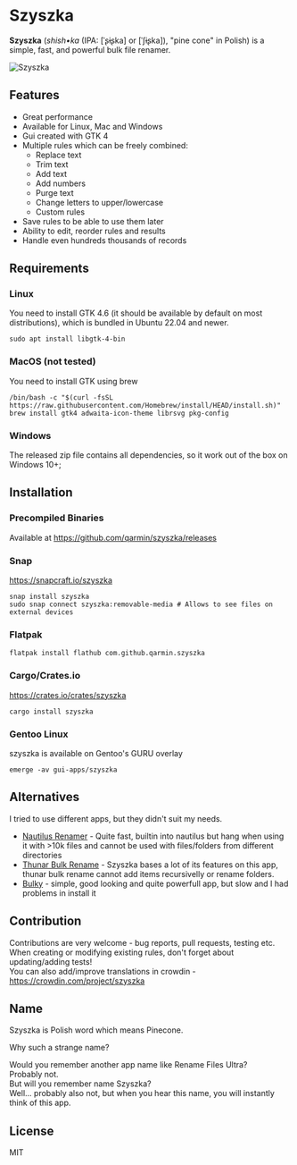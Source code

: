 # Szyszka

**Szyszka** (_shish•ka_ (IPA: [ˈʂɨʂka] or [ˈʃɨʂka]), "pine cone" in Polish) is a simple, fast, and powerful bulk file renamer.

![Szyszka](https://github.com/qarmin/szyszka/assets/41945903/c8da9bf2-2962-46cb-a9e3-0172e2bd6033)
## Features
- Great performance
- Available for Linux, Mac and Windows
- Gui created with GTK 4
- Multiple rules which can be freely combined:
  - Replace text
  - Trim text
  - Add text
  - Add numbers
  - Purge text
  - Change letters to upper/lowercase
  - Custom rules
- Save rules to be able to use them later
- Ability to edit, reorder rules and results
- Handle even hundreds thousands of records

## Requirements
### Linux
You need to install GTK 4.6 (it should be available by default on most distributions), which is bundled in Ubuntu 22.04 and newer.
```shell
sudo apt install libgtk-4-bin
```
### MacOS (not tested)
You need to install GTK using brew
```shell
/bin/bash -c "$(curl -fsSL https://raw.githubusercontent.com/Homebrew/install/HEAD/install.sh)"
brew install gtk4 adwaita-icon-theme librsvg pkg-config
```

### Windows
The released zip file contains all dependencies, so it work out of the box on Windows 10+;

## Installation
### Precompiled Binaries
Available at https://github.com/qarmin/szyszka/releases

### Snap
https://snapcraft.io/szyszka  
```
snap install szyszka
sudo snap connect szyszka:removable-media # Allows to see files on external devices
```

### Flatpak
```
flatpak install flathub com.github.qarmin.szyszka
```

### Cargo/Crates.io
https://crates.io/crates/szyszka
```
cargo install szyszka
```

### Gentoo Linux
szyszka is available on Gentoo's GURU overlay
```
emerge -av gui-apps/szyszka
```

## Alternatives
I tried to use different apps, but they didn't suit my needs.
- [Nautilus Renamer](https://launchpad.net/nautilus-renamer) - Quite fast, builtin into nautilus but hang when using it with >10k files and cannot be used with files/folders from different directories
- [Thunar Bulk Rename](https://docs.xfce.org/xfce/thunar/bulk-renamer/start) - Szyszka bases a lot of its features on this app, thunar bulk rename cannot add items recursivelly or rename folders.
- [Bulky](https://github.com/linuxmint/bulky) - simple, good looking and quite powerfull app, but slow and I had problems in install it

## Contribution
Contributions are very welcome - bug reports, pull requests, testing etc.   
When creating or modifying existing rules, don't forget about updating/adding tests!  
You can also add/improve translations in crowdin - https://crowdin.com/project/szyszka

## Name 
Szyszka is Polish word which means Pinecone.

Why such a strange name?

Would you remember another app name like Rename Files Ultra?  
Probably not.  
But will you remember name Szyszka?  
Well... probably also not, but when you hear this name, you will instantly think of this app.

## License
MIT

